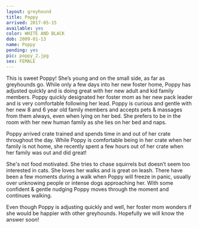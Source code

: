 ```yaml
---
layout: greyhound
title: Poppy
arrived: 2017-05-15
available: yes
color: WHITE AND BLACK
dob: 2009-01-13
name: Poppy
pending: yes
pic: poppy_2.jpg
sex: FEMALE
---
```


This is sweet Poppy!  She’s young and on the small side, as far as greyhounds go.  While only a few days into her new foster home, Poppy has adjusted quickly and is doing great with her new adult and kid family members.  Poppy quickly designated her foster mom as her new pack leader and is very comfortable following her lead.  Poppy is curious and gentle with her new 8 and 6 year old family members and accepts pets & massages from them always, even when lying on her bed. She prefers to be in the room with her new human family as she lies on her bed and naps.

Poppy arrived crate trained and spends time in and out of her crate throughout the day. While Poppy is comfortable being in her crate when her family is not home, she recently spent a few hours out of her crate when her family was out and did great!

She's not food motivated.
She tries to chase squirrels but doesn’t seem too interested in cats. She loves her walks and is great on leash.  There have been a few moments during a walk when Poppy will freeze in panic, usually over unknowing people or intense dogs approaching her.  With some confident & gentle nudging Poppy moves through the moment and continues walking.

Even though Poppy is adjusting quickly and well, her foster mom wonders if she would be happier with other greyhounds.  Hopefully we will know the answer soon!
